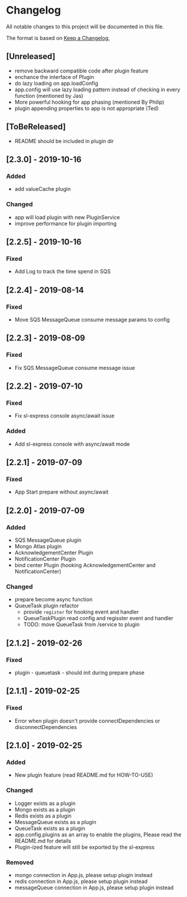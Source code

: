 # Changelog
All notable changes to this project will be documented in this file.

The format is based on [Keep a Changelog](https://keepachangelog.com/en/1.0.0/),

## [Unreleased]
- remove backward compatible code after plugin feature
- enchance the interface of Plugin
- do lazy loading on app.loadConfig
- app.config will use lazy loading pattern instead of checking in every function (mentioned by Jas)
- More powerful hooking for app phasing (mentioned By Philip)
- plugin appending properties to app is not appropriate (Ted)

## [ToBeReleased]
- README should be included in plugin dir

## [2.3.0] - 2019-10-16
### Added
- add valueCache plugin

### Changed
- app will load plugin with new PluginService
- improve performance for plugin importing

## [2.2.5] - 2019-10-16
### Fixed
- Add Log to track the time spend in SQS

## [2.2.4] - 2019-08-14
### Fixed
- Move SQS MessageQueue consume message params to config

## [2.2.3] - 2019-08-09
### Fixed
- Fix SQS MessageQueue consume message issue

## [2.2.2] - 2019-07-10
### Fixed
- Fix sl-express console async/await issue

### Added
- Add sl-express console with async/await mode

## [2.2.1] - 2019-07-09
### Fixed
- App Start prepare without async/await

## [2.2.0] - 2019-07-09
### Added
- SQS MessageQueue plugin
- Mongo Atlas plugin
- AcknowledgementCenter Plugin
- NotificationCenter Plugin
- bind center Plugin (hooking AcknowledgementCenter and NotificationCenter)
### Changed
- prepare become async function
- QueueTask plugin refactor
  - provide `register` for hooking event and handler
  - QueueTaskPlugin read config and regisster event and handler
  - TODO: move QueueTask from /service to plugin

## [2.1.2] - 2019-02-26
### Fixed
- plugin - queuetask - should init during prepare phase

## [2.1.1] - 2019-02-25
### Fixed
- Error when plugin doesn't provide connectDependencies or disconnectDependencies

## [2.1.0] - 2019-02-25
### Added
- New plugin feature (read README.md for HOW-TO-USE)

### Changed
- Logger exists as a plugin
- Mongo exists as a plugin
- Redis exists as a plugin
- MessageQueue exists as a plugin
- QueueTask exists as a plugin
- app.config.plugins as an array to enable the plugins, Please read the README.md for details
- Plugin-ized feature will still be exported by the sl-express

### Removed
- mongo connection in App.js, please setup plugin instead
- redis connection in App.js, please setup plugin instead
- messageQueue connection in App.js, please setup plugin instead
